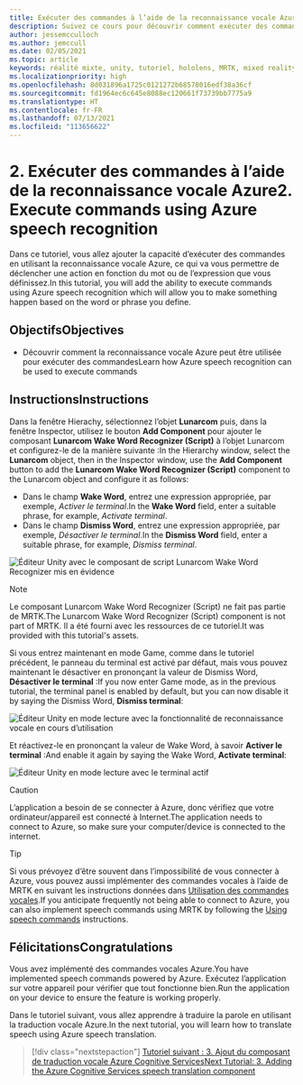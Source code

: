 ```yaml
---
title: Exécuter des commandes à l’aide de la reconnaissance vocale Azure
description: Suivez ce cours pour découvrir comment exécuter des commandes à l’aide de la reconnaissance vocale Azure dans les applications de réalité mixte.
author: jessemcculloch
ms.author: jemccull
ms.date: 02/05/2021
ms.topic: article
keywords: réalité mixte, unity, tutoriel, hololens, MRTK, mixed reality toolkit, UWP, ancres spatiales Azure, reconnaissance vocale, Windows 10
ms.localizationpriority: high
ms.openlocfilehash: 8d031896a1725c0121272b68578016edf38a36cf
ms.sourcegitcommit: fd1964ec6c645e8088ec120661f73739bb7775a9
ms.translationtype: HT
ms.contentlocale: fr-FR
ms.lasthandoff: 07/13/2021
ms.locfileid: "113656622"
---
```

# <a name="2-execute-commands-using-azure-speech-recognition"></a><span data-ttu-id="c49cb-104">2. Exécuter des commandes à l’aide de la reconnaissance vocale Azure</span><span class="sxs-lookup"><span data-stu-id="c49cb-104">2. Execute commands using Azure speech recognition</span></span>

<span data-ttu-id="c49cb-105">Dans ce tutoriel, vous allez ajouter la capacité d’exécuter des commandes en utilisant la reconnaissance vocale Azure, ce qui va vous permettre de déclencher une action en fonction du mot ou de l’expression que vous définissez.</span><span class="sxs-lookup"><span data-stu-id="c49cb-105">In this tutorial, you will add the ability to execute commands using Azure speech recognition which will allow you to make something happen based on the word or phrase you define.</span></span>

## <a name="objectives"></a><span data-ttu-id="c49cb-106">Objectifs</span><span class="sxs-lookup"><span data-stu-id="c49cb-106">Objectives</span></span>

* <span data-ttu-id="c49cb-107">Découvrir comment la reconnaissance vocale Azure peut être utilisée pour exécuter des commandes</span><span class="sxs-lookup"><span data-stu-id="c49cb-107">Learn how Azure speech recognition can be used to execute commands</span></span>

## <a name="instructions"></a><span data-ttu-id="c49cb-108">Instructions</span><span class="sxs-lookup"><span data-stu-id="c49cb-108">Instructions</span></span>

<span data-ttu-id="c49cb-109">Dans la fenêtre Hierachy, sélectionnez l’objet **Lunarcom** puis, dans la fenêtre Inspector, utilisez le bouton **Add Component** pour ajouter le composant **Lunarcom Wake Word Recognizer (Script)** à l’objet Lunarcom et configurez-le de la manière suivante :</span><span class="sxs-lookup"><span data-stu-id="c49cb-109">In the Hierarchy window, select the **Lunarcom** object, then in the Inspector window, use the **Add Component** button to add the **Lunarcom Wake Word Recognizer (Script)** component to the Lunarcom object and configure it as follows:</span></span>

* <span data-ttu-id="c49cb-110">Dans le champ **Wake Word**, entrez une expression appropriée, par exemple, _Activer le terminal_.</span><span class="sxs-lookup"><span data-stu-id="c49cb-110">In the **Wake Word** field, enter a suitable phrase, for example, _Activate terminal_.</span></span>
* <span data-ttu-id="c49cb-111">Dans le champ **Dismiss Word**, entrez une expression appropriée, par exemple, _Désactiver le terminal_.</span><span class="sxs-lookup"><span data-stu-id="c49cb-111">In the **Dismiss Word** field, enter a suitable phrase, for example, _Dismiss terminal_.</span></span>

![Éditeur Unity avec le composant de script Lunarcom Wake Word Recognizer mis en évidence](images/mrlearning-speech/tutorial2-section1-step1-1.png)

> [!NOTE]
> <span data-ttu-id="c49cb-113">Le composant Lunarcom Wake Word Recognizer (Script) ne fait pas partie de MRTK.</span><span class="sxs-lookup"><span data-stu-id="c49cb-113">The Lunarcom Wake Word Recognizer (Script) component is not part of MRTK.</span></span> <span data-ttu-id="c49cb-114">Il a été fourni avec les ressources de ce tutoriel.</span><span class="sxs-lookup"><span data-stu-id="c49cb-114">It was provided with this tutorial's assets.</span></span>

<span data-ttu-id="c49cb-115">Si vous entrez maintenant en mode Game, comme dans le tutoriel précédent, le panneau du terminal est activé par défaut, mais vous pouvez maintenant le désactiver en prononçant la valeur de Dismiss Word, **Désactiver le terminal** :</span><span class="sxs-lookup"><span data-stu-id="c49cb-115">If you now enter Game mode, as in the previous tutorial, the terminal panel is enabled by default, but you can now disable it by saying the Dismiss Word, **Dismiss terminal**:</span></span>

![Éditeur Unity en mode lecture avec la fonctionnalité de reconnaissance vocale en cours d’utilisation](images/mrlearning-speech/tutorial2-section1-step1-2.png)

<span data-ttu-id="c49cb-117">Et réactivez-le en prononçant la valeur de Wake Word, à savoir **Activer le terminal** :</span><span class="sxs-lookup"><span data-stu-id="c49cb-117">And enable it again by saying the Wake Word, **Activate terminal**:</span></span>

![Éditeur Unity en mode lecture avec le terminal actif](images/mrlearning-speech/tutorial2-section1-step1-3.png)

> [!CAUTION]
> <span data-ttu-id="c49cb-119">L’application a besoin de se connecter à Azure, donc vérifiez que votre ordinateur/appareil est connecté à Internet.</span><span class="sxs-lookup"><span data-stu-id="c49cb-119">The application needs to connect to Azure, so make sure your computer/device is connected to the internet.</span></span>

> [!TIP]
> <span data-ttu-id="c49cb-120">Si vous prévoyez d’être souvent dans l’impossibilité de vous connecter à Azure, vous pouvez aussi implémenter des commandes vocales à l’aide de MRTK en suivant les instructions données dans [Utilisation des commandes vocales](mr-learning-base-09.md).</span><span class="sxs-lookup"><span data-stu-id="c49cb-120">If you anticipate frequently not being able to connect to Azure, you can also implement speech commands using MRTK by following the [Using speech commands](mr-learning-base-09.md) instructions.</span></span>

## <a name="congratulations"></a><span data-ttu-id="c49cb-121">Félicitations</span><span class="sxs-lookup"><span data-stu-id="c49cb-121">Congratulations</span></span>

<span data-ttu-id="c49cb-122">Vous avez implémenté des commandes vocales Azure.</span><span class="sxs-lookup"><span data-stu-id="c49cb-122">You have implemented speech commands powered by Azure.</span></span> <span data-ttu-id="c49cb-123">Exécutez l’application sur votre appareil pour vérifier que tout fonctionne bien.</span><span class="sxs-lookup"><span data-stu-id="c49cb-123">Run the application on your device to ensure the feature is working properly.</span></span>

<span data-ttu-id="c49cb-124">Dans le tutoriel suivant, vous allez apprendre à traduire la parole en utilisant la traduction vocale Azure.</span><span class="sxs-lookup"><span data-stu-id="c49cb-124">In the next tutorial, you will learn how to translate speech using Azure speech translation.</span></span>

> [!div class="nextstepaction"]
> [<span data-ttu-id="c49cb-125">Tutoriel suivant : 3. Ajout du composant de traduction vocale Azure Cognitive Services</span><span class="sxs-lookup"><span data-stu-id="c49cb-125">Next Tutorial: 3. Adding the Azure Cognitive Services speech translation component</span></span>](mrlearning-speechSDK-ch3.md)
